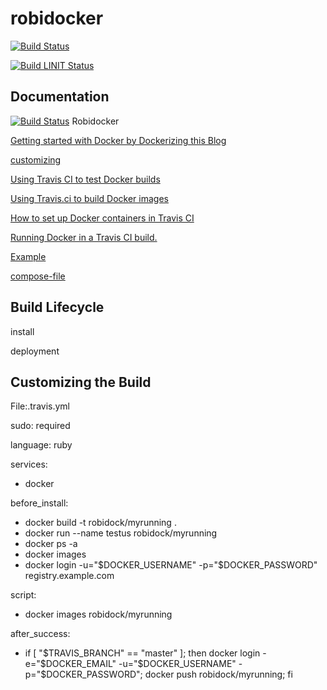 # robidocker

[![Build Status](https://travis-ci.org/robisys/robidocker.svg)](https://travis-ci.org/robisys/robidocker)

[![Build LINIT Status](https://lint.travis-ci.org/)](http://lint.travis-ci.org/robisys/robidocker)

## Documentation
[![Build Status](https://docs.travis-ci.com/)](https://docs.travis-ci.com/)
Robidocker

[Getting started with Docker by Dockerizing this Blog](http://bencane.com/2015/12/01/getting-started-with-docker-by-dockerizing-this-blog/)

[customizing](https://docs.travis-ci.com/user/customizing-the-build)

[Using Travis CI to test Docker builds](http://bencane.com/2016/01/11/using-travis-ci-to-test-docker-builds/)

[Using Travis.ci to build Docker images](https://sebest.github.io/post/using-travis-ci-to-build-docker-images/)

[How to set up Docker containers in Travis CI](https://mike42.me/blog/how-to-set-up-docker-containers-in-travis-ci)

[Running Docker in a Travis CI build.](https://github.com/moul/travis-docker)

[Example ](https://github.com/moul/travis-docker-example)


[ compose-file](https://docs.docker.com/compose/compose-file/)

## Build Lifecycle
install 

deployment

## Customizing the Build 
File:.travis.yml

sudo: required

language: ruby

services:
- docker

   
before_install:
- docker build -t robidock/myrunning .
- docker run --name testus  robidock/myrunning
- docker ps -a
- docker images
- docker login -u="$DOCKER_USERNAME" -p="$DOCKER_PASSWORD" registry.example.com

script:
- docker images robidock/myrunning

after_success:
 - if [ "$TRAVIS_BRANCH" == "master" ]; then
     docker login -e="$DOCKER_EMAIL" -u="$DOCKER_USERNAME" -p="$DOCKER_PASSWORD";
   docker push robidock/myrunning;
   fi

